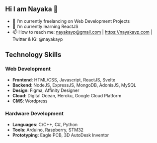 ## Hi I am Nayaka 👋

- 🔭 I’m currently freelancing on Web Development Projects
- 🌱 I’m currently learning ReactJS
- 📫 How to reach me: nayakayp@gmail.com | https://nayakayp.com | Twitter & IG: @nayakayp

## Technology Skills
### Web Development
- **Frontend**: HTML/CSS, Javascript, ReactJS, Svelte
- **Backend**: NodeJS, ExpressJS, MongoDB, AdonisJS, MySQL
- **Design**: Figma, Affinity Designer
- **Cloud**: Digital Ocean, Heroku, Google Cloud Platform
- **CMS**: Wordpress

### Hardware Development
- **Languages**: C/C++, C#, Python
- **Tools**: Arduino, Raspberry, STM32
- **Prototyping**: Eagle PCB, 3D AutoDesk Inventor


<!--
**nayakayp/nayakayp** is a ✨ _special_ ✨ repository because its `README.md` (this file) appears on your GitHub profile.

Here are some ideas to get you started:


- 👯 I’m looking to collaborate on ...
- 🤔 I’m looking for help with ...
- 💬 Ask me about ...

- 😄 Pronouns: ...
- ⚡ Fun fact: ...
-->
